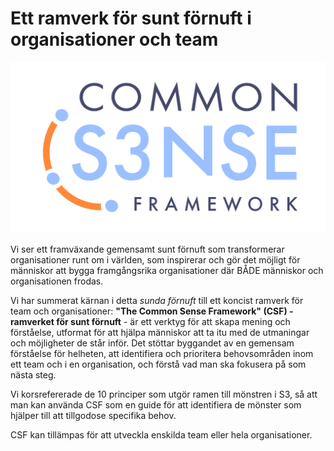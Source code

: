 # Ett ramverk för sunt förnuft i organisationer och team


![The Common Sense Framework - ramverket för sunt förnuft](img/csf/csf-logo.png)

Vi ser ett framväxande gemensamt sunt förnuft som transformerar organisationer runt om i världen, som inspirerar och gör det möjligt för människor att bygga framgångsrika organisationer där BÅDE människor och organisationen frodas.

Vi har summerat kärnan i detta _sunda förnuft_ till ett koncist ramverk för team och organisationer: **"The Common Sense Framework" (CSF) - ramverket för sunt förnuft** - är ett verktyg för att skapa mening och förståelse, utformat för att hjälpa människor att ta itu med de utmaningar och möjligheter de står inför. Det stöttar byggandet av en gemensam förståelse för helheten, att identifiera och prioritera behovsområden inom ett team och i en organisation, och förstå vad man ska fokusera på som nästa steg.

Vi korsrefererade de 10 principer som utgör ramen till mönstren i S3, så att man kan använda CSF som en guide för att identifiera de mönster som hjälper till att tillgodose specifika behov.

CSF kan tillämpas för att utveckla enskilda team eller hela organisationer. 
